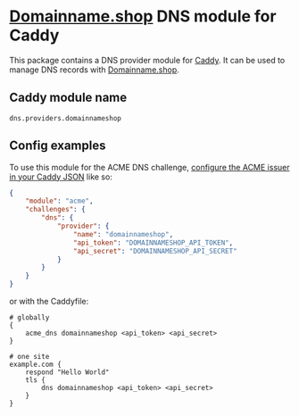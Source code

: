 # [Domainname.shop](https://domene.shop) DNS module for Caddy

This package contains a DNS provider module for [Caddy](https://github.com/caddyserver/caddy). It can be used to manage DNS records with [Domainname.shop](https://domene.shop).

## Caddy module name

```
dns.providers.domainnameshop
```

## Config examples

To use this module for the ACME DNS challenge, [configure the ACME issuer in your Caddy JSON](https://caddyserver.com/docs/json/apps/tls/automation/policies/issuer/acme/) like so:

```json
{
	"module": "acme",
	"challenges": {
		"dns": {
			"provider": {
				"name": "domainnameshop",
				"api_token": "DOMAINNAMESHOP_API_TOKEN",
				"api_secret": "DOMAINNAMESHOP_API_SECRET"
			}
		}
	}
}
```

or with the Caddyfile:

```
# globally
{
	acme_dns domainnameshop <api_token> <api_secret>
}
```

```
# one site
example.com {
	respond "Hello World" 
	tls {
		dns domainnameshop <api_token> <api_secret>
	}
}

```
